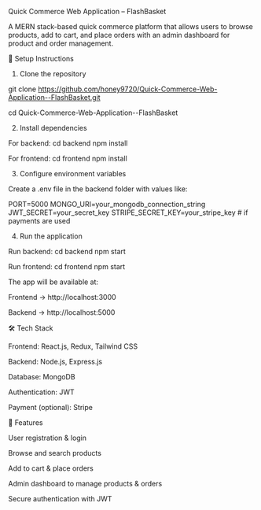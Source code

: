 Quick Commerce Web Application – FlashBasket

A MERN stack-based quick commerce platform that allows users to browse products, add to cart, and place orders with an admin dashboard for product and order management.

🚀 Setup Instructions
1. Clone the repository

git clone https://github.com/honey9720/Quick-Commerce-Web-Application--FlashBasket.git

cd Quick-Commerce-Web-Application--FlashBasket

2. Install dependencies

For backend:
cd backend
npm install

For frontend:
cd frontend
npm install

3. Configure environment variables

Create a .env file in the backend folder with values like:

PORT=5000
MONGO_URI=your_mongodb_connection_string
JWT_SECRET=your_secret_key
STRIPE_SECRET_KEY=your_stripe_key # if payments are used

4. Run the application

Run backend:
cd backend
npm start

Run frontend:
cd frontend
npm start

The app will be available at:

Frontend → http://localhost:3000

Backend → http://localhost:5000

🛠 Tech Stack

Frontend: React.js, Redux, Tailwind CSS

Backend: Node.js, Express.js

Database: MongoDB

Authentication: JWT

Payment (optional): Stripe

📌 Features

User registration & login

Browse and search products

Add to cart & place orders

Admin dashboard to manage products & orders

Secure authentication with JWT
